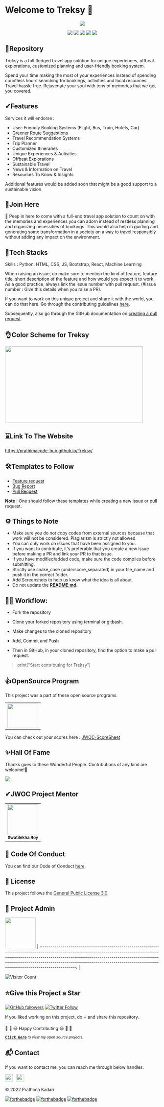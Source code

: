 # Welcome to Treksy 👋

<p align="center">
<img src="https://github.com/prathimacode-hub/prathimacode-hub/blob/main/CoverPhotos/Treksy.png"></a>
</p>

<p align="center">
<a href="https://github.com/prathimacode-hub"><img src="https://img.shields.io/badge/PRs-welcome-brightgreen.svg?style=flat&logo=github"></a> 
<a href="https://github.com/prathimacode-hub"><img src="https://img.shields.io/badge/Open%20Source-%F0%9F%A4%8D-Green"></a> 
<a href="https://github.com/prathimacode-hub"><img src="https://img.shields.io/static/v1.svg?label=Contributions&message=Welcome&color=0059b3&style=flat-square"></a>
<a href="https://github.com/prathimacode-hub/Treksy/graphs/contributors"><img src="https://img.shields.io/github/contributors-anon/prathimacode-hub/Treksy"></a>
<a href="https://github.com/prathimacode-hub"><img src="https://img.shields.io/maintenance/yes/2022"></a>
</p> 


<h2>📌Repository</h2>

Treksy is a full fledged travel app solution for unique experiences, offbeat explorations, customized planning and user-friendly booking system.

Spend your time making the most of your experiences instead of spending countless hours searching for bookings, activities and local resources. Travel hassle free. Rejuvenate your soul with tons of memories that we get you covered.


<h2>✔Features</h2>

Services it will endorse :

- User-Friendly Booking Systems (Flight, Bus, Train, Hotels, Car)
- Greener Route Suggestions
- Travel Recommendation Systems
- Trip Planner
- Customized Itineraries
- Unique Experiences & Activities
- Offbeat Explorations
- Sustainable Travel
- News & Information on Travel 
- Resources To Know & Insights

Additional features would be added soon that might be a good support to a sustainable vision.


<h2>🙌Join Here</h2>

🚀 Peep in here to come with a full-end travel app solution to count on with the memories and experiences you can adorn instead of restless planning and organizing necessities of bookings. This would also help in guiding and generating some transformation in a society on a way to travel responsibly without adding any impact on the environment.


<h2>🔑Tech Stacks</h2>

Skills : Python, HTML, CSS, JS, Bootstrap, React, Machine Learning

When raising an issue, do make sure to mention the kind of feature, feature title, short description of the feature and how would you expect it to work. As a good practice, always link the issue number with pull request. (#issue number : Give this details when you raise a PR).

If you want to work on this unique project and share it with the world, you can do that here. 
Go through the contributing guidelines [here](https://github.com/prathimacode-hub/Treksy/blob/main/CONTRIBUTING.md).

Subsequently, also go through the GitHub documentation on [creating a pull request](https://help.github.com/en/github/collaborating-with-issues-and-pull-requests/creating-a-pull-request).


<h2>👌Color Scheme for Treksy</h2>

<p align="left">
<img src="https://github.com/prathimacode-hub/Treksy/blob/main/assets/readme/Color%20Scheme%20for%20Treksy.png" width=450px height=250px"></a>
</p>


<h2>⌛Link To The Website</h2>

https://prathimacode-hub.github.io/Treksy/


<h2>🛠Templates to Follow</h2>

- [Feature request](https://github.com/prathimacode-hub/Treksy/blob/main/.github/issue_template/feature_request.md)
- [Bug Report](https://github.com/prathimacode-hub/Treksy/blob/main/.github/issue_template/bug_report.md)
- [Pull Request](https://github.com/prathimacode-hub/Treksy/blob/main/.github/pullrequest_template.md)

**Note** : One should follow these templates while creating a new issue or pull request.


<h2>⚙️ Things to Note</h2>

* Make sure you do not copy codes from external sources because that work will not be considered. Plagiarism is strictly not allowed.
* You can only work on issues that have been assigned to you.
* If you want to contribute, it's preferable that you create a new issue before making a PR and link your PR to that issue.
* If you have modified/added code, make sure the code compiles before submitting.
* Strictly use snake_case (underscore_separated) in your file_name and push it in the correct folder.
* Add Screenshots to help us know what the idea is all about. 
* Do not update the **[README.md](https://github.com/prathimacode-hub/Treksy/blob/main/README.md).**


<h2>👨‍💻 Workflow:</h2>

- Fork the repository

- Clone your forked repository using terminal or gitbash.

- Make changes to the cloned repository

- Add, Commit and Push

- Then in GitHub, in your cloned repository, find the option to make a pull request. 

> print("Start contributing for Treksy")


<h2>👍OpenSource Program</h2>

This project was a part of these open source programs.

<table>
<tr>
 <td>
<a href="https://github.com/prathimacode-hub"><img src="https://github.com/prathimacode-hub/prathimacode-hub/blob/main/OpenSource%20Programs/JGEC%20Winter%20Of%20Code/JGEC-Winter-Of-Code.jpg" width=100px height=80px /></a>
 </td>
</tr>
</table>

You can check out your scores here : [JWOC-ScoreSheet](https://github.com/prathimacode-hub/Treksy/blob/main/.github/JWOC_SCORECARD.md)


<h2>✨Hall Of Fame</h2>   

Thanks goes to these Wonderful People. Contributions of any kind are welcome!🚀 

<!-- ALL-CONTRIBUTORS-LIST:START - Do not remove or modify this section -->
<!-- prettier-ignore-start -->
<!-- markdownlint-disable -->

<a href="https://github.com/prathimacode-hub/Treksy/graphs/contributors">
  <img src="https://contrib.rocks/image?repo=prathimacode-hub/Treksy" />
</a>

<!-- markdownlint-enable -->
<!-- prettier-ignore-end -->
<!-- ALL-CONTRIBUTORS-LIST:END -->


<h2>✔JWOC Project Mentor</h2>

<table>
  <tr>
<td align="center"><a href="https://github.com/Swatilekha-Roy"><img src="https://avatars.githubusercontent.com/u/66589183?v=4" width="100px;" alt=""/><br /><sub><b>Swatilekha Roy</b></sub></a></td>   
  </tr>
</table>


<h2>📜 Code Of Conduct</h2>

You can find our Code of Conduct [here](https://github.com/prathimacode-hub/Treksy/blob/main/CODE_OF_CONDUCT.md).


<h2>📝 License</h2>  

This project follows the [General Public License 3.0](https://github.com/prathimacode-hub/Treksy/blob/main/LICENSE).


<h2>🙂 Project Admin</h2>

<a href="https://github.com/prathimacode-hub"><img src="https://github.com/prathimacode-hub/prathimacode-hub/blob/main/Prathima%20updated%20profile%20pic.jpg" width=100px height=100px /></a>
| :------------------------------------------------------------------------------------------------------------------------------------------------------------------------------------------------------------------------------------------------------------------------------------------------------------------------------------------: |

![Visitor Count](https://profile-counter.glitch.me/{prathimacode-hub}/count.svg)


<h2>⭐Give this Project a Star</h2>

[![GitHub followers](https://img.shields.io/github/followers/prathimacode-hub.svg?label=Follow%20@prathimacode-hub&style=social)](https://github.com/prathimak88/)  [![Twitter Follow](https://img.shields.io/twitter/follow/prathimak88?style=social)](https://twitter.com/prathimak88)

If you liked working on this project, do ⭐ and share this repository.

🎉 🎊 😃 Happy Contributing 😃 🎊 🎉

<!-- <sup><kbd>***[Click Here](https://github.com/prathimacode-hub/prathimacode-hub/blob/main/Projects/OpenSource-Projects.md)***</kbd> *to view my open source projects and</sup>*  <sup><kbd>***[Get In](https://github.com/prathimacode-hub/prathimacode-hub/blob/main/GitHub%20Projects/Learning-Projects.md)***</kbd> *for learning projects.</sup>* <br>
</td> -->

<sup><kbd>***[Click Here](https://github.com/prathimacode-hub/prathimacode-hub/blob/main/GitHub%20Projects/OpenSource-Projects.md)***</kbd> *to view my open source projects.</sup>* <br>


<h2>📬 Contact</h2>

If you want to contact me, you can reach me through below handles.

<a href="https://twitter.com/prathimak88"><img src="https://upload.wikimedia.org/wikipedia/fr/thumb/c/c8/Twitter_Bird.svg/1200px-Twitter_Bird.svg.png" width="25"></img></a>&nbsp;&nbsp; <a href="https://www.linkedin.com/in/prathima-kadari/"><img src="https://www.felberpr.com/wp-content/uploads/linkedin-logo.png" width="25"></img></a>

© 2022 Prathima Kadari


[![forthebadge](https://forthebadge.com/images/badges/built-with-love.svg)](https://forthebadge.com) [![forthebadge](https://forthebadge.com/images/badges/built-by-developers.svg)](https://forthebadge.com) [![forthebadge](https://forthebadge.com/images/badges/built-with-swag.svg)](https://forthebadge.com) 
